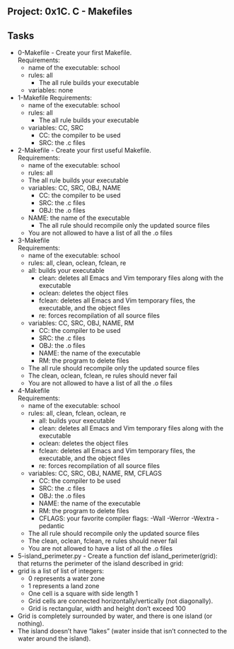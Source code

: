 ## Project: 0x1C. C - Makefiles

## Tasks
- 0-Makefile - Create your first Makefile.  
Requirements:
	- name of the executable: school  
	- rules: all  
		- The all rule builds your executable
	- variables: none
- 1-Makefile 
Requirements:  
	- name of the executable: school
	- rules: all
		- The all rule builds your executable
	- variables: CC, SRC
		- CC: the compiler to be used
		- SRC: the .c files
- 2-Makefile - Create your first useful Makefile.  
Requirements:  
	- name of the executable: school
	- rules: all
	- The all rule builds your executable
	- variables: CC, SRC, OBJ, NAME
		- CC: the compiler to be used
		- SRC: the .c files
		- OBJ: the .o files
	- NAME: the name of the executable
		- The all rule should recompile only the updated source files
	- You are not allowed to have a list of all the .o files
- 3-Makefile   
Requirements:  
	- name of the executable: school
	- rules: all, clean, oclean, fclean, re
	- all: builds your executable
		- clean: deletes all Emacs and Vim temporary files along with the executable
		- oclean: deletes the object files
		- fclean: deletes all Emacs and Vim temporary files, the executable, and the object files
		- re: forces recompilation of all source files
	- variables: CC, SRC, OBJ, NAME, RM
		- CC: the compiler to be used
		- SRC: the .c files
		- OBJ: the .o files
		- NAME: the name of the executable
		- RM: the program to delete files
	- The all rule should recompile only the updated source files
	- The clean, oclean, fclean, re rules should never fail
	- You are not allowed to have a list of all the .o files
- 4-Makefile  
Requirements:
	- name of the executable: school
	- rules: all, clean, fclean, oclean, re
		- all: builds your executable
		- clean: deletes all Emacs and Vim temporary files along with the executable
		- oclean: deletes the object files
		- fclean: deletes all Emacs and Vim temporary files, the executable, and the object files
		- re: forces recompilation of all source files
	- variables: CC, SRC, OBJ, NAME, RM, CFLAGS
		- CC: the compiler to be used
		- SRC: the .c files
		- OBJ: the .o files
		- NAME: the name of the executable
		- RM: the program to delete files
		- CFLAGS: your favorite compiler flags: -Wall -Werror -Wextra -pedantic
	- The all rule should recompile only the updated source files
	- The clean, oclean, fclean, re rules should never fail
	- You are not allowed to have a list of all the .o files
- 5-island_perimeter.py - Create a function def island_perimeter(grid): that returns the perimeter of the island described in grid:
- grid is a list of list of integers:
	- 0 represents a water zone
	- 1 represents a land zone
	- One cell is a square with side length 1
	- Grid cells are connected horizontally/vertically (not diagonally).
	- Grid is rectangular, width and height don’t exceed 100
- Grid is completely surrounded by water, and there is one island (or nothing).
- The island doesn’t have “lakes” (water inside that isn’t connected to the water around the island).
